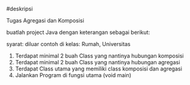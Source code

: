 #deskripsi

Tugas Agregasi dan Komposisi

buatlah project Java dengan keterangan sebagai berikut:

syarat: diluar contoh di kelas: Rumah, Universitas
1. Terdapat minimal 2 buah Class yang nantinya hubungan komposisi
2. Terdapat minimal 2 buah Class yang nantinya hubungan agregasi
3. Terdapat Class utama yang memiliki class komposisi dan agregasi
4. Jalankan Program di fungsi utama (void main) 
